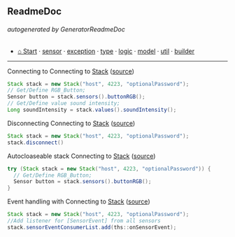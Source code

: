 
## ReadmeDoc
###### autogenerated by GeneratorReadmeDoc
* [⌂ Start](https:/github.com/YunaBraska/tinkerforge-sensor/blob/master/readmeDoc/README.md) · [sensor](https://github.com/YunaBraska/tinkerforge-sensor/blob/master/readmeDoc/berlin/yuna/tinkerforgesensor/model/sensor/README.md) · [exception](https://github.com/YunaBraska/tinkerforge-sensor/blob/master/readmeDoc/berlin/yuna/tinkerforgesensor/model/exception/README.md) · [type](https://github.com/YunaBraska/tinkerforge-sensor/blob/master/readmeDoc/berlin/yuna/tinkerforgesensor/model/type/README.md) · [logic](https://github.com/YunaBraska/tinkerforge-sensor/blob/master/readmeDoc/berlin/yuna/tinkerforgesensor/logic/README.md) · [model](https://github.com/YunaBraska/tinkerforge-sensor/blob/master/readmeDoc/berlin/yuna/tinkerforgesensor/model/README.md) · [util](https://github.com/YunaBraska/tinkerforge-sensor/blob/master/readmeDoc/berlin/yuna/tinkerforgesensor/util/README.md) · [builder](https://github.com/YunaBraska/tinkerforge-sensor/blob/master/readmeDoc/berlin/yuna/tinkerforgesensor/model/builder/README.md)

---
Connecting to Connecting to [Stack](https://github.com/YunaBraska/tinkerforge-sensor/blob/master/readmeDoc/berlin/yuna/tinkerforgesensor/logic/Stack.md) ([source](https://github.com/YunaBraska/tinkerforge-sensor/blob/master/src/main/java/berlin/yuna/tinkerforgesensor/logic/Stack.java))
```java
Stack stack = new Stack("host", 4223, "optionalPassword");
// Get/Define RGB_Button;
Sensor button = stack.sensors().buttonRGB();
// Get/Define value sound intensity;
Long soundIntensity = stack.values().soundIntensity();
```
Disconnecting Connecting to [Stack](https://github.com/YunaBraska/tinkerforge-sensor/blob/master/readmeDoc/berlin/yuna/tinkerforgesensor/logic/Stack.md) ([source](https://github.com/YunaBraska/tinkerforge-sensor/blob/master/src/main/java/berlin/yuna/tinkerforgesensor/logic/Stack.java))
```java
Stack stack = new Stack("host", 4223, "optionalPassword");
stack.disconnect()
```
Autocloaseable stack Connecting to [Stack](https://github.com/YunaBraska/tinkerforge-sensor/blob/master/readmeDoc/berlin/yuna/tinkerforgesensor/logic/Stack.md) ([source](https://github.com/YunaBraska/tinkerforge-sensor/blob/master/src/main/java/berlin/yuna/tinkerforgesensor/logic/Stack.java))
```java
try (Stack stack = new Stack("host", 4223, "optionalPassword")) {
  // Get/Define RGB_Button;
  Sensor button = stack.sensors().buttonRGB();
}
```
Event handling with Connecting to [Stack](https://github.com/YunaBraska/tinkerforge-sensor/blob/master/readmeDoc/berlin/yuna/tinkerforgesensor/logic/Stack.md) ([source](https://github.com/YunaBraska/tinkerforge-sensor/blob/master/src/main/java/berlin/yuna/tinkerforgesensor/logic/Stack.java))
```java
Stack stack = new Stack("host", 4223, "optionalPassword");
//Add listener for [SensorEvent] from all sensors
stack.sensorEventConsumerList.add(ths::onSensorEvent);
```
